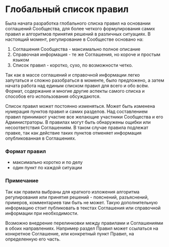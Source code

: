 # Глобальный список правил

Была начата разработка глобального списка правил на основании соглашений Сообщества, для более четкого формулирования самих правил и алгоритмов принятия решений в различных ситуациях. В настоящий момент, регулирование в Сообществе основано на:

1. Соглашения Сообщества - максимально полное описание 
2. Справочная информация - те же Соглашения, но короче и простым языком 
3. Список правил - коротко, сухо, по возможности четко. 

Так как в массе соглашений и справочной информации легко запутаться и сложно разобраться в моменте, было предложено, а затем начата работа над единым списком правил для всего и обо всём. Формат, содержание и многие другие аспекты самого списка и способов его использования обсуждаются.

Список правил может постоянно изменяться. Может быть изменена нумерация пунктов правил и самих разделов. Над составлением правил принимают участие все желающие участники Сообщества и его Администраторы. В правилах могут быть обнаружены ощибки или несоответствия Соглашениям. В таком случае правила подлежат правке, так как действие таких пунктов отменяет информация опубликованная в Соглашениях.

### Формат правил
- максимально коротко и по делу
- один пункт по каждой ситуации

### Примечание
Так как правила выбраны для краткого изложения алгоритма регулирования или принятия решений - пояснений, разъяснений, примеров, комментариев там быть не может. Такую дополнительную информацию стоит публиковать в текстах Соглашения или справочной информации при необходимости. 

Возможно внедрение перелинковки между правилами и Соглашениями в обоих направлениях. Например раздел Правил может ссылаться на конкретное Соглашение, или конкретный пункт Правил, на определенную его часть.
